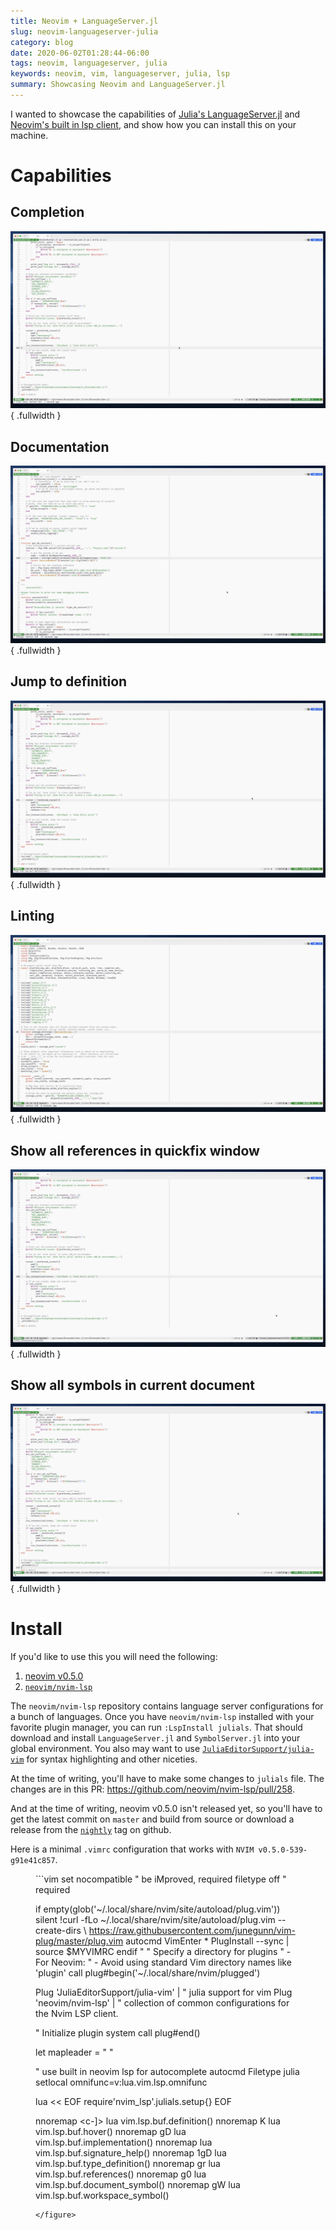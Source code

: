 ```yaml
---
title: Neovim + LanguageServer.jl
slug: neovim-languageserver-julia
category: blog
date: 2020-06-02T01:28:44-06:00
tags: neovim, languageserver, julia
keywords: neovim, vim, languageserver, julia, lsp
summary: Showcasing Neovim and LanguageServer.jl
---
```


I wanted to showcase the capabilities of [Julia's LanguageServer.jl](https://github.com/julia-vscode/LanguageServer.jl) and [Neovim's built in lsp client](https://neovim.io/doc/user/lsp.html), and show how you can install this on your machine.

# Capabilities

## Completion

![[vim.lsp.omnifunc](https://github.com/kdheepak/dotfiles/blob/9f2f76877e0b6ace32c109d95e206ee9f1851193/vimrc#L648)](images/autocomplete.mov.gif){ .fullwidth }

## Documentation

![[vim.lsp.buf.hover](https://github.com/kdheepak/dotfiles/blob/9f2f76877e0b6ace32c109d95e206ee9f1851193/vimrc#L971)](images/documentation.mov.gif){ .fullwidth }

## Jump to definition

![[vim.lsp.buf.definition](https://github.com/kdheepak/dotfiles/blob/9f2f76877e0b6ace32c109d95e206ee9f1851193/vimrc#L968)](images/jumptodefinition.mov.gif){ .fullwidth }

## Linting

![[vim.lsp.util.show_line_diagnostics](https://github.com/kdheepak/dotfiles/blob/9f2f76877e0b6ace32c109d95e206ee9f1851193/vimrc#L992)](images/linting.mov.gif){ .fullwidth }

## Show all references in quickfix window

![[vim.lsp.buf.references](https://github.com/kdheepak/dotfiles/blob/9f2f76877e0b6ace32c109d95e206ee9f1851193/vimrc#L983)](images/references.mov.gif){ .fullwidth }

## Show all symbols in current document

![[vim.lsp.buf.document\_symbol](https://github.com/kdheepak/dotfiles/blob/9f2f76877e0b6ace32c109d95e206ee9f1851193/vimrc#L986)](images/symbols.mov.gif){ .fullwidth }

# Install

If you'd like to use this you will need the following:

1. [neovim v0.5.0](https://github.com/neovim/neovim/releases/tag/nightly)
2. [`neovim/nvim-lsp`](https://github.com/neovim/nvim-lsp)

The `neovim/nvim-lsp` repository contains language server configurations for a bunch of languages.
Once you have `neovim/nvim-lsp` installed with your favorite plugin manager, you can run `:LspInstall julials`.
That should download and install `LanguageServer.jl` and `SymbolServer.jl` into your global environment.
You also may want to use [`JuliaEditorSupport/julia-vim`](https://github.com/JuliaEditorSupport/julia-vim) for syntax highlighting and other niceties.

At the time of writing, you'll have to make some changes to `julials` file. The changes are in this PR: https://github.com/neovim/nvim-lsp/pull/258.

And at the time of writing, neovim v0.5.0 isn't released yet, so you'll have to get the latest commit on `master` and build from source or download a release from the [`nightly`](https://github.com/neovim/neovim/releases/tag/nightly) tag on github.

Here is a minimal `.vimrc` configuration that works with `NVIM v0.5.0-539-g91e41c857`.

<figure class="fullwidth">
```vim
set nocompatible              " be iMproved, required
filetype off                  " required

if empty(glob('~/.local/share/nvim/site/autoload/plug.vim'))
  silent !curl -fLo ~/.local/share/nvim/site/autoload/plug.vim --create-dirs
    \ https://raw.githubusercontent.com/junegunn/vim-plug/master/plug.vim
  autocmd VimEnter * PlugInstall --sync | source $MYVIMRC
endif
"
" Specify a directory for plugins
" - For Neovim:
" - Avoid using standard Vim directory names like 'plugin'
call plug#begin('~/.local/share/nvim/plugged')

Plug 'JuliaEditorSupport/julia-vim' | " julia support for vim
Plug 'neovim/nvim-lsp'              | " collection of common configurations for the Nvim LSP client.

" Initialize plugin system
call plug#end()

let mapleader = " "

" use built in neovim lsp for autocomplete
autocmd Filetype julia setlocal omnifunc=v:lua.vim.lsp.omnifunc

lua << EOF
    require'nvim_lsp'.julials.setup{}
EOF

nnoremap <silent> <c-]> <cmd>lua vim.lsp.buf.definition()<CR>
nnoremap <silent> K     <cmd>lua vim.lsp.buf.hover()<CR>
nnoremap <silent> gD    <cmd>lua vim.lsp.buf.implementation()<CR>
nnoremap <silent> <c-k> <cmd>lua vim.lsp.buf.signature_help()<CR>
nnoremap <silent> 1gD   <cmd>lua vim.lsp.buf.type_definition()<CR>
nnoremap <silent> gr    <cmd>lua vim.lsp.buf.references()<CR>
nnoremap <silent> g0    <cmd>lua vim.lsp.buf.document_symbol()<CR>
nnoremap <silent> gW    <cmd>lua vim.lsp.buf.workspace_symbol()<CR>
```
</figure>
